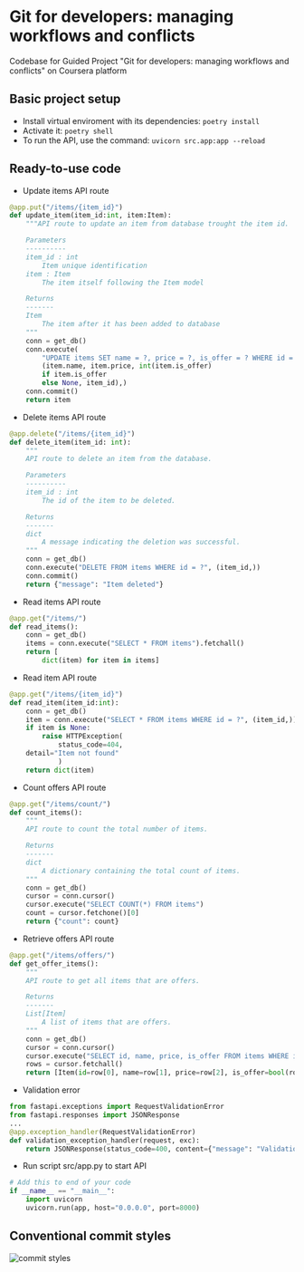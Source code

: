 # Git for developers: managing workflows and conflicts

Codebase for Guided Project "Git for developers: managing workflows and conflicts" on Coursera platform

## Basic project setup

- Install virtual enviroment with its dependencies: `poetry install`
- Activate it: `poetry shell`
- To run the API, use the command: `uvicorn src.app:app --reload`

## Ready-to-use code

- Update items API route
```python
@app.put("/items/{item_id}")
def update_item(item_id:int, item:Item):
    """API route to update an item from database trought the item id.

    Parameters
    ----------
    item_id : int
        Item unique identification
    item : Item
        The item itself following the Item model

    Returns
    -------
    Item
        The item after it has been added to database
    """
    conn = get_db()
    conn.execute(
        "UPDATE items SET name = ?, price = ?, is_offer = ? WHERE id = ?",
        (item.name, item.price, int(item.is_offer) 
        if item.is_offer 
        else None, item_id),)
    conn.commit()
    return item
```
- Delete items API route
```python
@app.delete("/items/{item_id}")
def delete_item(item_id: int):
    """
    API route to delete an item from the database.

    Parameters
    ----------
    item_id : int
        The id of the item to be deleted.

    Returns
    -------
    dict
        A message indicating the deletion was successful.
    """
    conn = get_db()
    conn.execute("DELETE FROM items WHERE id = ?", (item_id,))
    conn.commit()
    return {"message": "Item deleted"}
```
- Read items API route
```python
@app.get("/items/")
def read_items():
    conn = get_db()
    items = conn.execute("SELECT * FROM items").fetchall()
    return [
        dict(item) for item in items]
```
- Read item API route
```python
@app.get("/items/{item_id}")
def read_item(item_id:int):
    conn = get_db()
    item = conn.execute("SELECT * FROM items WHERE id = ?", (item_id,)).fetchone()
    if item is None:
        raise HTTPException(
            status_code=404, 
    detail="Item not found"
            )
    return dict(item)
```
- Count offers API route
```python
@app.get("/items/count/")
def count_items():
    """
    API route to count the total number of items.

    Returns
    -------
    dict
        A dictionary containing the total count of items.
    """
    conn = get_db()
    cursor = conn.cursor()
    cursor.execute("SELECT COUNT(*) FROM items")
    count = cursor.fetchone()[0]
    return {"count": count}
```
- Retrieve offers API route
```python
@app.get("/items/offers/")
def get_offer_items():
    """
    API route to get all items that are offers.

    Returns
    -------
    List[Item]
        A list of items that are offers.
    """
    conn = get_db()
    cursor = conn.cursor()
    cursor.execute("SELECT id, name, price, is_offer FROM items WHERE is_offer = 1")
    rows = cursor.fetchall()
    return [Item(id=row[0], name=row[1], price=row[2], is_offer=bool(row[3])) for row in rows]
```
- Validation error
```python
from fastapi.exceptions import RequestValidationError
from fastapi.responses import JSONResponse
...
@app.exception_handler(RequestValidationError)
def validation_exception_handler(request, exc):
    return JSONResponse(status_code=400, content={"message": "Validation error", "errors": exc.errors()})
```
- Run script src/app.py to start API
```python
# Add this to end of your code
if __name__ == "__main__":
    import uvicorn
    uvicorn.run(app, host="0.0.0.0", port=8000)
```

## Conventional commit styles

![commit styles](./img/comimt-style.png)